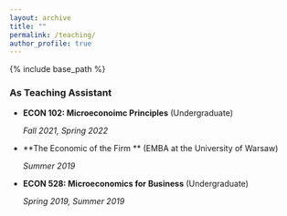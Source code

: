 ```yaml
---
layout: archive
title: ""
permalink: /teaching/
author_profile: true
---
```


{% include base_path %}


### As Teaching Assistant

- **ECON 102: Microeconoimc Principles** (Undergraduate) 

    *Fall 2021, Spring 2022*

- **The Economic of the Firm **  (EMBA at the University of Warsaw)

    *Summer 2019*

- **ECON 528: Microeconomics for Business** (Undergraduate) 

    *Spring 2019, Summer 2019*
